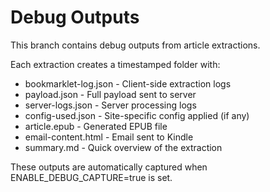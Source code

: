 # Debug Outputs

This branch contains debug outputs from article extractions.

Each extraction creates a timestamped folder with:
- bookmarklet-log.json - Client-side extraction logs
- payload.json - Full payload sent to server  
- server-logs.json - Server processing logs
- config-used.json - Site-specific config applied (if any)
- article.epub - Generated EPUB file
- email-content.html - Email sent to Kindle
- summary.md - Quick overview of the extraction

These outputs are automatically captured when ENABLE_DEBUG_CAPTURE=true is set.
